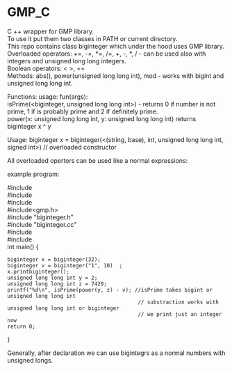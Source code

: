 # GMP_C
C ++ wrapper for GMP library.    
To use it put them two classes in PATH or current directory.   
This repo contains class biginteger which under the hood uses GMP library.
Overloaded operators: +=, -=, *=, /=, +, -, *, / - can be used also with integers and unsigned long long integers.    
Boolean operators: < >, ==    
Methods: abs(), power(unsigned long long int), mod - works with bigint and unsigned long long int.    

Functions: usage: fun(args):    
isPrime(<biginteger, unsigned long long int>)  - returns 0 if number is not prime, 1 if is probably prime and 2 if definitely prime.    
power(x: unsigned long long int, y: unsigned long long int) returns biginteger x ^ y    

Usage:
biginteger x = biginteger(<(string, base), int, unsigned long long int, signed int>) // overloaded constructor    

All overloaded opertors can be used like a normal expressions:    

example program:


#include<cstdlib>    
#include<iostream>    
#include<tuple>    
#include<gmp.h>    
#include "biginteger.h"    
#include "biginteger.cc"    
#include<algorithm>    
#include<string>    
int main() {
	
	
	biginteger x = biginteger(32);
	biginteger v = biginteger("1", 10)  ;
	x.printbiginteger();
	unsigned long long int y = 2;
	unsigned long long int z = 7420;
	printf("%d\n", isPrime(power(y, z) - v); //isPrime takes bigint or unsigned long long int
	                                          // substraction works with unsigned long long int or biginteger
	                                          // we print just an integer now
	return 0;
}


Generally, after declaration we can use bigintegrs as a normal numbers with unsigned longs.
